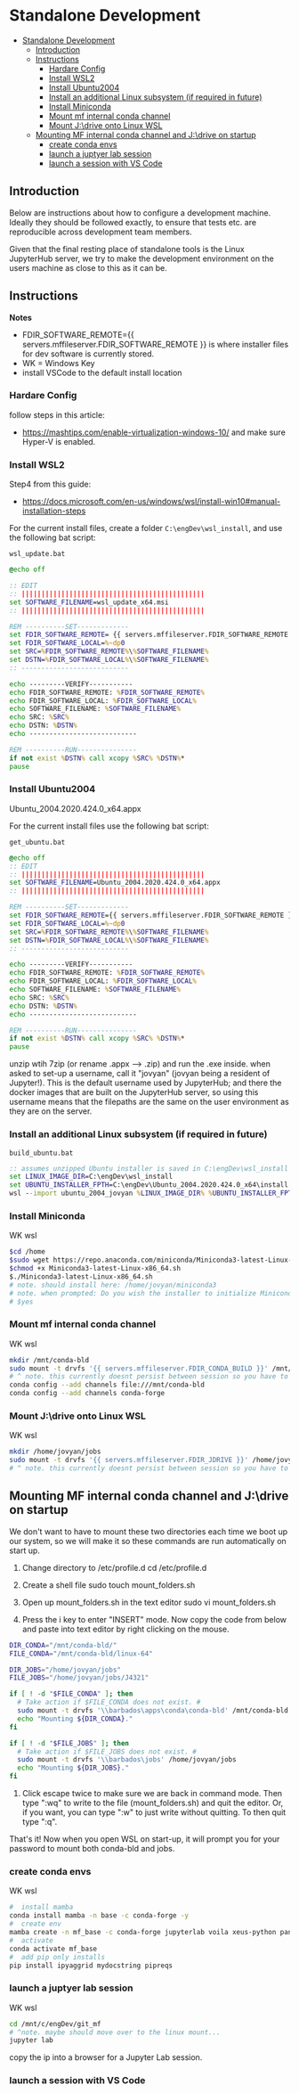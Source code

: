 # Standalone Development

- [Standalone Development](#standalone-development)
  - [Introduction](#introduction)
  - [Instructions](#instructions)
    - [Hardare Config](#hardare-config)
    - [Install WSL2](#install-wsl2)
    - [Install Ubuntu2004](#install-ubuntu2004)
    - [Install an additional Linux subsystem (if required in future)](#install-an-additional-linux-subsystem-if-required-in-future)
    - [Install Miniconda](#install-miniconda)
    - [Mount mf internal conda channel](#mount-mf-internal-conda-channel)
    - [Mount J:\drive onto Linux WSL](#mount-jdrive-onto-linux-wsl)
  - [Mounting MF internal conda channel and J:\drive on startup](#mounting-mf-internal-conda-channel-and-jdrive-on-startup)
    - [create conda envs](#create-conda-envs)
    - [launch a juptyer lab session](#launch-a-juptyer-lab-session)
    - [launch a session with VS Code](#launch-a-session-with-vs-code)

## Introduction

Below are instructions about how to configure a development machine. Ideally they should
be followed exactly, to ensure that tests etc. are reproducible across development team
members.

Given that the final resting place of standalone tools is the Linux JupyterHub server,
we try to make the development environment on the users machine as close to this as
it can be.

## Instructions

__Notes__

- FDIR_SOFTWARE_REMOTE={{ servers.mffileserver.FDIR_SOFTWARE_REMOTE }} is where installer files for dev software is currently stored.
- WK = Windows Key
- install VSCode to the default install location

### Hardare Config

follow steps in this article:
- https://mashtips.com/enable-virtualization-windows-10/
and make sure Hyper-V is enabled.


### Install WSL2

Step4 from this guide:
- https://docs.microsoft.com/en-us/windows/wsl/install-win10#manual-installation-steps

For the current install files, create a folder `C:\engDev\wsl_install`, and use the following bat script:


`wsl_update.bat`  

```cmd
@echo off

:: EDIT 
:: ||||||||||||||||||||||||||||||||||||||||||||||
set SOFTWARE_FILENAME=wsl_update_x64.msi
:: ||||||||||||||||||||||||||||||||||||||||||||||

REM ----------SET-------------
set FDIR_SOFTWARE_REMOTE= {{ servers.mffileserver.FDIR_SOFTWARE_REMOTE }}
set FDIR_SOFTWARE_LOCAL=%~dp0
set SRC=%FDIR_SOFTWARE_REMOTE%\%SOFTWARE_FILENAME%
set DSTN=%FDIR_SOFTWARE_LOCAL%\%SOFTWARE_FILENAME%
:: ---------------------------

echo ---------VERIFY-----------
echo FDIR_SOFTWARE_REMOTE: %FDIR_SOFTWARE_REMOTE%
echo FDIR_SOFTWARE_LOCAL: %FDIR_SOFTWARE_LOCAL%
echo SOFTWARE_FILENAME: %SOFTWARE_FILENAME%
echo SRC: %SRC%
echo DSTN: %DSTN%
echo ---------------------------

REM ----------RUN---------------
if not exist %DSTN% call xcopy %SRC% %DSTN%*
pause
```

### Install Ubuntu2004

Ubuntu_2004.2020.424.0_x64.appx

For the current install files use the following bat script:

`get_ubuntu.bat`  

```cmd
@echo off
:: EDIT 
:: ||||||||||||||||||||||||||||||||||||||||||||||
set SOFTWARE_FILENAME=Ubuntu_2004.2020.424.0_x64.appx
:: ||||||||||||||||||||||||||||||||||||||||||||||

REM ----------SET-------------
set FDIR_SOFTWARE_REMOTE={{ servers.mffileserver.FDIR_SOFTWARE_REMOTE }}
set FDIR_SOFTWARE_LOCAL=%~dp0
set SRC=%FDIR_SOFTWARE_REMOTE%\%SOFTWARE_FILENAME%
set DSTN=%FDIR_SOFTWARE_LOCAL%\%SOFTWARE_FILENAME%
:: ---------------------------

echo ---------VERIFY-----------
echo FDIR_SOFTWARE_REMOTE: %FDIR_SOFTWARE_REMOTE%
echo FDIR_SOFTWARE_LOCAL: %FDIR_SOFTWARE_LOCAL%
echo SOFTWARE_FILENAME: %SOFTWARE_FILENAME%
echo SRC: %SRC%
echo DSTN: %DSTN%
echo ---------------------------

REM ----------RUN---------------
if not exist %DSTN% call xcopy %SRC% %DSTN%*
pause
```

unzip wtih 7zip (or rename .appx --> .zip) and run the .exe inside.
when asked to set-up a username, call it "jovyan" (jovyan being a resident of Jupyter!).
This is the default username used by JupyterHub; and there the docker images that are built
on the JupyterHub server, so using this username means that the filepaths are the same on the
user environment as they are on the server.

### Install an additional Linux subsystem (if required in future)

`build_ubuntu.bat`  

```cmd
:: assumes unzipped Ubuntu installer is saved in C:\engDev\wsl_install
set LINUX_IMAGE_DIR=C:\engDev\wsl_install
set UBUNTU_INSTALLER_FPTH=C:\engDev\Ubuntu_2004.2020.424.0_x64\install.tar.gz
wsl --import ubuntu_2004_jovyan %LINUX_IMAGE_DIR% %UBUNTU_INSTALLER_FPTH%
```

### Install Miniconda

WK wsl

```bash
$cd /home
$sudo wget https://repo.anaconda.com/miniconda/Miniconda3-latest-Linux-x86_64.sh
$chmod +x Miniconda3-latest-Linux-x86_64.sh
$./Miniconda3-latest-Linux-x86_64.sh
# note. should install here: /home/jovyan/miniconda3
# note. when prompted: Do you wish the installer to initialize Miniconda3, by running conda init? [yes|no]
# $yes
```

### Mount mf internal conda channel

WK wsl

```bash
mkdir /mnt/conda-bld
sudo mount -t drvfs '{{ servers.mffileserver.FDIR_CONDA_BUILD }}' /mnt/conda-bld
# ^ note. this currently doesnt persist between session so you have to do it everytime
conda config --add channels file:///mnt/conda-bld
conda config --add channels conda-forge
```

### Mount J:\drive onto Linux WSL

WK wsl

```bash
mkdir /home/jovyan/jobs
sudo mount -t drvfs '{{ servers.mffileserver.FDIR_JDRIVE }}' /home/jovyan/jobs
# ^ note. this currently doesnt persist between session so you have to do it everytime
```

## Mounting MF internal conda channel and J:\drive on startup

We don't want to have to mount these two directories each time we boot up our system, so we will make it so these commands are run
automatically on start up.

1. Change directory to /etc/profile.d
cd /etc/profile.d

2. Create a shell file
sudo touch mount_folders.sh

3. Open up mount_folders.sh in the text editor 
sudo vi mount_folders.sh

4. Press the i key to enter "INSERT" mode. Now copy the code from below and paste into text editor by right clicking on the mouse.
```bash
DIR_CONDA="/mnt/conda-bld/"
FILE_CONDA="/mnt/conda-bld/linux-64"

DIR_JOBS="/home/jovyan/jobs"
FILE_JOBS="/home/jovyan/jobs/J4321"

if [ ! -d "$FILE_CONDA" ]; then
  # Take action if $FILE_CONDA does not exist. #
  sudo mount -t drvfs '\\barbados\apps\conda\conda-bld' /mnt/conda-bld
  echo "Mounting ${DIR_CONDA}."
fi

if [ ! -d "$FILE_JOBS" ]; then
  # Take action if $FILE_JOBS does not exist. # 
  sudo mount -t drvfs '\\barbados\jobs' /home/jovyan/jobs
  echo "Mounting ${DIR_JOBS}."
fi
```

1. Click escape twice to make sure we are back in command mode. Then type ":wq" to write to the file (mount_folders.sh) and quit the editor.
Or, if you want, you can type ":w" to just write without quitting. To then quit type ":q".

That's it! Now when you open WSL on start-up, it will prompt you for your password to mount both conda-bld and jobs.

### create conda envs

WK wsl

```bash
#  install mamba
conda install mamba -n base -c conda-forge -y
#  create env
mamba create -n mf_base -c conda-forge jupyterlab voila xeus-python pandas numpy markdown pydantic dacite ipysheet ipyfilechooser xmltodict plotly altair altair_saver halo pyyaml jupytext click nodejs openpyxl tabulate watchdog xlsxwriter pip xlsxtemplater mf_file_utilities mfom -y
#  activate 
conda activate mf_base
#  add pip only installs
pip install ipyaggrid mydocstring pipreqs
```

### launch a juptyer lab session

WK wsl

```bash
cd /mnt/c/engDev/git_mf
# ^note. maybe should move over to the linux mount...
jupyter lab
```

copy the ip into a browser for a Jupyter Lab session.

### launch a session with VS Code
